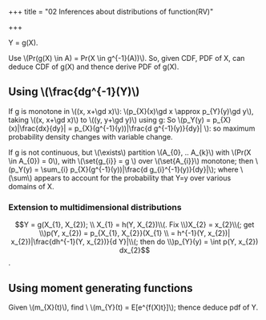 +++
title = "02 Inferences about distributions of function(RV)"

+++

Y = g(X).

Use \\(Pr(g(X) \in A) = Pr(X \in g^{-1}(A))\\). So, given CDF, PDF of X, can deduce CDF of g(X) and thence derive PDF of g(X).

## Using \\(\frac{dg^{-1}(Y)\\)
If g is monotone in \\((x, x+\gd x)\\): \\(p_{X}(x)\gd x \approx p_{Y}(y)\gd y\\), taking \\((x, x+\gd x)\\) to \\((y, y+\gd y)\\) using g: So \\(p_Y(y) = p_{X}(x)|\frac{dx}{dy}| = p_{X}(g^{-1}(y))|\frac{d g^{-1}(y)}{dy}| \\): so maximum probability density changes with variable change.

If g is not continuous, but \\(\exists\\) partition \\(A_{0}, .. A_{k}\\) with \\(Pr(X \in A_{0}) = 0\\), with \\(\set{g_{i}} = g \\) over \\(\set{A_{i}}\\) monotone; then \\(p_Y(y) = \sum_{i} p_{X}(g^{-1}(y))|\frac{d g_{i}^{-1}(y)}{dy}|\\); where \\(\sum\\) appears to account for the probability that Y=y over various domains of X.

### Extension to multidimensional distributions

$$Y = g(X_{1}, X_{2}); \\
X_{1} = h(Y, X_{2})\\(. Fix \\)X_{2} = x_{2}\\(; get \\)p(Y, x_{2}) = p_{X_{1}, X_{2}}(X_{1} \\
= h^{-1}(Y, x_{2})| x_{2})|\frac{dh^{-1}(Y, x_{2})}{d Y}|\\(; then do \\)p_{Y}(y) = \int p(Y, x_{2}) dx_{2}$$.

## Using moment generating functions
Given \\(m_{X}(t)\\), find \\
\\(m_{Y}(t) = E[e^{f(X)t}]\\); thence deduce pdf of Y.

